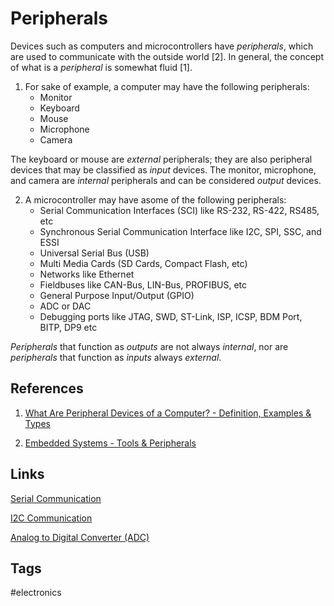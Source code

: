 # Peripherals 

Devices such as computers and microcontrollers have *peripherals*, which are used to communicate with the outside world [2]. In general, the concept of what is a *peripheral* is somewhat fluid [1].

1. For sake of example, a computer may have the following peripherals:
	* Monitor
	* Keyboard
	* Mouse
	* Microphone
	* Camera

The keyboard or mouse are *external* peripherals; they are also peripheral devices that may be classified as *input* devices. The monitor, microphone, and camera are *internal* peripherals and can be considered *output* devices.

2. A microcontroller may have asome of the following peripherals:
	* Serial Communication Interfaces (SCI) like RS-232, RS-422, RS485, etc
	* Synchronous Serial Communication Interface like I2C, SPI, SSC, and ESSI
	* Universal Serial Bus (USB)
	* Multi Media Cards (SD Cards, Compact Flash, etc)
	* Networks like Ethernet
	* Fieldbuses like CAN-Bus, LIN-Bus, PROFIBUS, etc
	* General Purpose Input/Output (GPIO)
	* ADC or DAC
	* Debugging ports like JTAG, SWD, ST-Link, ISP, ICSP, BDM Port, BITP, DP9 etc

*Peripherals* that function as *outputs* are not always *internal*, nor are *peripherals* that function as *inputs* always *external*.

## References
1. [What Are Peripheral Devices of a Computer? - Definition, Examples & Types](https://study.com/academy/lesson/what-are-peripheral-devices-of-a-computer-definition-examples-types.html)

2. [Embedded Systems - Tools & Peripherals](https://www.tutorialspoint.com/embedded_systems/es_tools.htm)

## Links
[Serial Communication ](../202111021920)

[I2C Communication ](../202111020424)


[Analog to Digital Converter (ADC)](../202111012251)

## Tags
#electronics
